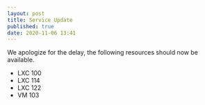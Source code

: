 ```yaml
---
layout: post
title: Service Update
published: true
date: 2020-11-06 13:41
---
```


We apologize for the delay, the following resources should now be available.

 - LXC 100
 - LXC 114
 - LXC 122
 - VM 103
